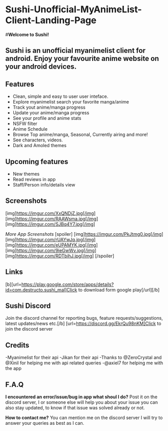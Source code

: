 # Sushi-Unofficial-MyAnimeList-Client-Landing-Page
#**Welcome to Sushi!**

## Sushi is an unofficial myanimelist client for android. Enjoy your favourite anime website on your android devices.

## Features
- Clean, simple and easy to user user inteface.
- Explore myanimelist search your favorite manga/anime
- Track yout anime/manga progress
- Update your anime/manga progress
- See your profile and anime stats
- NSFW filter
- Anime Schedule
- Browse Top anime/manga, Seasonal, Currently airing and more!
- See characters, videos.
- Dark and Amoled themes



## **Upcoming features**
- New themes
- Read reviews in app
- Staff/Person info/details view


## **Screenshots**
[img]https://imgur.com/XxQNDjZ.jpg[/img] [img]https://imgur.com/RAAWsma.jpg[/img] [img]https://imgur.com/SJBq4Y7.jpg[/img]

*More App Screenshots*
[spoiler]
[img]https://imgur.com/PkJtmg0.jpg[/img]
[img]https://imgur.com/rUAYwJq.jpg[/img]
[img]https://imgur.com/eUPAMYK.jpg[/img]
[img]https://imgur.com/9ieGwWv.jpg[/img]
[img]https://imgur.com/RDTbihJ.jpg[/img]
[/spoiler]



## **Links**

[b][url=https://play.google.com/store/apps/details?id=com.destructo.sushi_mal]Click to download form google play[/url][/b]



## **Sushi Discord**
Join the discord channel for reporting bugs, feature requests/suggestions, latest updates/news etc.[/b]
[url=https://discord.gg/EkrQu98nKM]Click to join the discord server
 
## **Credits**

-Myanimelist for their api
-Jikan for their api
-Thanks to @ZeroCrystal and @Xinil for
 helping me with api related queries
-@axiel7 for helping me with the app


## **F.A.Q**

**I encountered an error/issue/bug in app what shoul I do?**
    Post it on the discord server, I or someone else will help you about your issue you can also stay updated, to know if that issue was solved already or not.

**How to contact me?**
    You can mention me on the discord server I will try to answer your queries as best as I can.



